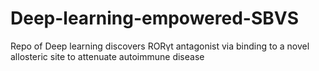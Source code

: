 # Deep-learning-empowered-SBVS
Repo of Deep learning discovers RORγt antagonist via binding to a novel allosteric site to attenuate autoimmune disease
